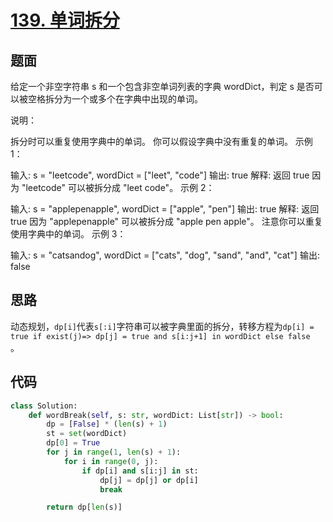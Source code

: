# [139. 单词拆分](https://leetcode-cn.com/problems/word-break/)

## 题面

给定一个非空字符串 s 和一个包含非空单词列表的字典 wordDict，判定 s 是否可以被空格拆分为一个或多个在字典中出现的单词。

说明：

拆分时可以重复使用字典中的单词。
你可以假设字典中没有重复的单词。
示例 1：

输入: s = "leetcode", wordDict = ["leet", "code"]
输出: true
解释: 返回 true 因为 "leetcode" 可以被拆分成 "leet code"。
示例 2：

输入: s = "applepenapple", wordDict = ["apple", "pen"]
输出: true
解释: 返回 true 因为 "applepenapple" 可以被拆分成 "apple pen apple"。
     注意你可以重复使用字典中的单词。
示例 3：

输入: s = "catsandog", wordDict = ["cats", "dog", "sand", "and", "cat"]
输出: false

## 思路

动态规划，`dp[i]`代表`s[:i]`字符串可以被字典里面的拆分，转移方程为`dp[i] = true if exist(j)=> dp[j] = true and s[i:j+1] in wordDict else false  `。

## 代码

```python
class Solution:
    def wordBreak(self, s: str, wordDict: List[str]) -> bool:
        dp = [False] * (len(s) + 1)
        st = set(wordDict)
        dp[0] = True
        for j in range(1, len(s) + 1):
            for i in range(0, j):
                if dp[i] and s[i:j] in st:
                    dp[j] = dp[j] or dp[i]
                    break

        return dp[len(s)]
```

